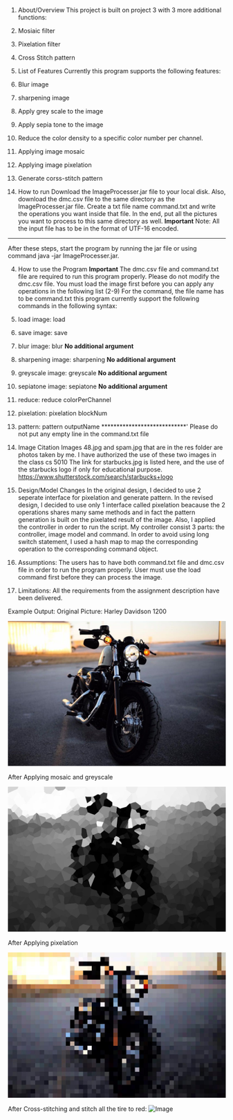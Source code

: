 1. About/Overview
This project is built on project 3 with 3 more additional functions:
  1. Mosiaic filter
  2. Pixelation filter
  3. Cross Stitch pattern

2. List of Features
Currently this program supports the following features:
  1. Blur image
  2. sharpening image
  3. Apply grey scale to the image
  4. Apply sepia tone to the image
  5. Reduce the color density to a specific color number per channel.
  6. Applying image mosaic
  7. Applying image pixelation
  8. Generate corss-stitch pattern

3. How to run
Download the ImageProcesser.jar file to your local disk. Also, download the dmc.csv file to the same directory as the ImageProcesser.jar file.
Create a txt file name command.txt and write the operations you want inside that file. In the end, put all the pictures you want to process
to this same directory as well.
**********Important**********
Note: All the input file has to be in the format of UTF-16 encoded.
*****************************
After these steps, start the program by running the jar file or using command java -jar ImageProcesser.jar.

4. How to use the Program
**********Important**********
The dmc.csv file and command.txt file are required to run this program properly. Please do not modify the dmc.csv file.
You must load the image first before you can apply any operations in the following list (2-9)
For the command, the file name has to be command.txt this program currently support the following commands in the following syntax:
1. load image:       load <imagName>
2. save image:       save <imageName>
3. blur image:       blur                  ****No additional argument****
4. sharpening        image: sharpening     ****No additional argument****
5. greyscale image:  greyscale             ****No additional argument****
6. sepiatone image:  sepiatone             ****No additional argument****
7. reduce:           reduce colorPerChannel
8. pixelation:       pixelation blockNum
9. pattern:          pattern outputName
****************************'
Please do not put any empty line in the command.txt file
5. Image Citation
Images 48.jpg and spam.jpg that are in the res folder are photos taken by me. I have authorized the use
of these two images in the class cs 5010
The link for starbucks.jpg is listed here, and the use of the starbucks logo if only for educational 
purpose.
https://www.shutterstock.com/search/starbucks+logo

6. Design/Model Changes
In the original design, I decided to use 2 seperate interface for pixelation and generate pattern. In the
revised design, I decided to use only 1 interface called pixelation beacause the 2 operations shares many
same methods and in fact the pattern generation is built on the pixelated result of the image.
Also, I applied the controller in order to run the script. My controller consist 3 parts: the controller, 
image model and command. In order to avoid using long switch statement, I used a hash map to map the corresponding
operation to the corresponding command object.

7. Assumptions:
The users has to have both command.txt file and dmc.csv file in order to run the program properly.
User must use the load command first before they can process the image.

8. Limitations:
All the requirements from the assignment description have been delivered.


Example Output:
Original Picture: Harley Davidson 1200

![Image](/res/48.jpg?raw=true)
  
After Applying mosaic and greyscale
  
![Image](/48-mosaic-grey.jpg?raw=true)
  
After Applying pixelation
  
![Image](/p48.jpg?raw=true)
  
After Cross-stitching and stitch all the tire to red:
![Image](/res/example-part3.jpg?raw=true)


